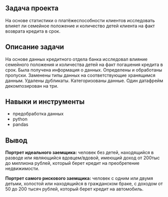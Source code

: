 ## Задача проекта

На основе статистики о платёжеспособности клиентов исследовать влияет ли семейное положение и количество детей клиента на факт возврата кредита 
в срок.

## Описание задачи
На основе данных кредитного отдела банка исследовал влияние семейного положения и
количества детей на факт погашения кредита в срок. Была получена информация о
данных. Определены и обработаны пропуски. Заменены типы данных на соответствующие
хранящимся данным. Удалены дубликаты. Категоризованы данные. Один датафрейм декомпозирован на три.

## Навыки и инструменты
- предобработка данных
- python
- pandas

## Вывод

**Портрет идеального заемщика:** человек без детей, находящийся в разводе или являющийся вдовцем/вдовой, имеющий доход от 200тыс до миллиона рублей, который берет кредит на преобретение недвижимости.

**Портрет самого рискового заемщика:** человек с одним или двумя детьми, холостой или находящийся в гражданском браке, с доходом от 50 до 200 тысяч рублей, который берет кредит на автомобиль.

